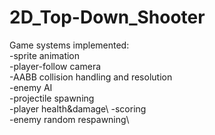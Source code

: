 # 2D_Top-Down_Shooter
Game systems implemented:\
-sprite animation\
-player-follow camera\
-AABB collision handling and resolution\
-enemy AI\
-projectile spawning\
-player health&damage\ 
-scoring\
-enemy random respawning\

